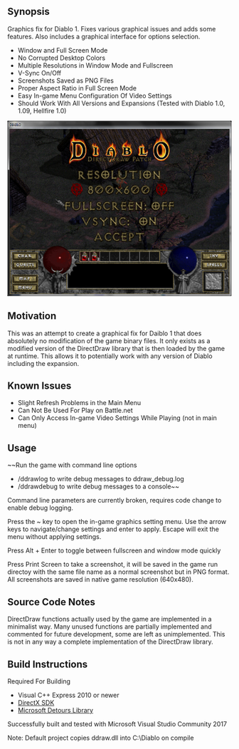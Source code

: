 ## Synopsis

Graphics fix for Diablo 1. Fixes various graphical issues and adds some features. Also includes a graphical interface for options selection.

* Window and Full Screen Mode
* No Corrupted Desktop Colors
* Multiple Resolutions in Window Mode and Fullscreen
* V-Sync On/Off
* Screenshots Saved as PNG Files
* Proper Aspect Ratio in Full Screen Mode
* Easy In-game Menu Configuration Of Video Settings
* Should Work With All Versions and Expansions (Tested with Diablo 1.0, 1.09, Hellfire 1.0)

![Screenshot](screenshot.jpg)

## Motivation

This was an attempt to create a graphical fix for Daiblo 1 that does absolutely no modification of the game binary files. It only exists as a modified version of the DirectDraw library that is then loaded by the game at runtime. This allows it to potentially work with any version of Diablo including the expansion.

## Known Issues

* Slight Refresh Problems in the Main Menu
* Can Not Be Used For Play on Battle.net
* Can Only Access In-game Video Settings While Playing (not in main menu)

## Usage

~~Run the game with command line options
* /ddrawlog to write debug messages to ddraw_debug.log
* /ddrawdebug to write debug messages to a console~~

Command line parameters are currently broken, requires code change to enable debug logging.

Press the ~ key to open the in-game graphics setting menu. Use the arrow keys to navigate/change settings and enter to apply. Escape will exit the menu without applying settings.

Press Alt + Enter to toggle between fullscreen and window mode quickly

Press Print Screen to take a screenshot, it will be saved in the game run directoy with the same file name as a normal screenshot but in PNG format. All screenshots are saved in native game resolution (640x480).

## Source Code Notes

DirectDraw functions actually used by the game are implemented in a minimalist way. Many unused functions are partially implemented and commented for future development, some are left as unimplemented. This is not in any way a complete implementation of the DirectDraw library.

## Build Instructions

Required For Building
* Visual C++ Express 2010 or newer
* [DirectX SDK](https://www.microsoft.com/en-us/download/details.aspx?id=6812)
* [Microsoft Detours Library](https://www.microsoft.com/en-us/research/project/detours/)

Successfully built and tested with Microsoft Visual Studio Community 2017

Note: Default project copies ddraw.dll into C:\Diablo on compile
